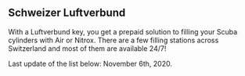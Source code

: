 ## Schweizer Luftverbund

With a Luftverbund key, you get a prepaid solution to filling your Scuba cylinders with Air or Nitrox.
There are a few filling stations across Switzerland and most of them are available 24/7!

Last update of the list below: November 6th, 2020.

<div id="map" style="width:100%;min-height:400px;height: 50vh"></div>
<script>
function initMap() {
  const map = new google.maps.Map(document.getElementById("map"), {
    zoom: 7,
    center: {lat: 46.790174, lng: 8.253874}
  });
  fetch('/luftverbund.json').then(r => r.json()).then((stations => {
    stations.map((station) => {
      const marker = new google.maps.Marker({
        position: station.position,
        title: station.name,
        map: map
      });
      
      const info = new google.maps.InfoWindow({ content: station.info, position: station.position });
      marker.addListener('click', () => info.open(map));
      return marker;
    });
  });  
}
</script>
<script src="https://maps.googleapis.com/maps/api/js?key=AIzaSyBdB2jLi_PMY1o56pNbIkqClQSIHkoHtMY&callback=initMap&libraries=&v=weekly"></script>
